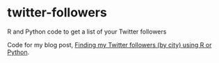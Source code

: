# twitter-followers
R and Python code to get a list of your Twitter followers

Code for my blog post, [Finding my Twitter followers (by city) using R or Python](http://underthecurve.github.io/jekyll/update/2017/08/02/twitter-followers.html).
